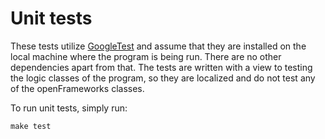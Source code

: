 # Unit tests

These tests utilize [GoogleTest](https://github.com/googletest) and assume that
they are installed on the local machine where the program is being run. There
are no other dependencies apart from that. The tests are written with a view to
testing the logic classes of the program, so they are localized and do not test
any of the openFrameworks classes.

To run unit tests, simply run:
```
make test
```

